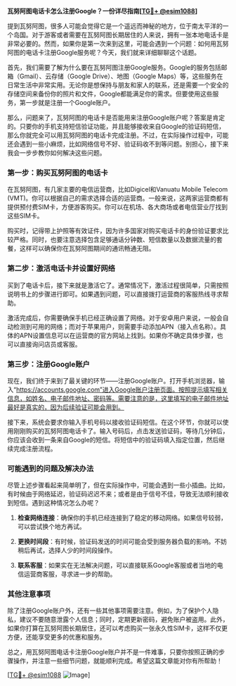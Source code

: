 **瓦努阿图电话卡怎么注册Google？一份详尽指南[[TG💪+ @esim1088](https://t.me/s/esim1088)]**

提到瓦努阿图，很多人可能会觉得它是一个遥远而神秘的地方，位于南太平洋的一个岛国。对于游客或者需要在瓦努阿图长期居住的人来说，拥有一张本地电话卡是非常必要的。然而，如果你是第一次来到这里，可能会遇到一个问题：如何用瓦努阿图的电话卡注册Google服务呢？今天，我们就来详细聊聊这个话题。

首先，我们需要了解为什么要在瓦努阿图注册Google服务。Google的服务包括邮箱（Gmail）、云存储（Google Drive）、地图（Google Maps）等，这些服务在日常生活中非常实用。无论你是想保持与朋友和家人的联系，还是需要一个安全的存储空间来备份你的照片和文件，Google都能满足你的需求。但要使用这些服务，第一步就是注册一个Google账户。

那么，问题来了，瓦努阿图的电话卡是否能用来注册Google账户呢？答案是肯定的。只要你的手机支持短信验证功能，并且能够接收来自Google的验证码短信，那么你就完全可以用瓦努阿图的电话卡完成注册。不过，在实际操作过程中，可能还会遇到一些小麻烦，比如网络信号不好、验证码收不到等问题。别担心，接下来我会一步步教你如何解决这些问题。

### 第一步：购买瓦努阿图的电话卡

在瓦努阿图，有几家主要的电信运营商，比如Digicel和Vanuatu Mobile Telecom (VMT)。你可以根据自己的需求选择合适的运营商。一般来说，这两家运营商都有提供预付费SIM卡，方便游客购买。你可以在机场、各大商场或者电信营业厅找到这些SIM卡。

购买时，记得带上护照等有效证件，因为许多国家对购买电话卡的身份验证要求比较严格。同时，也要注意选择包含足够通话分钟数、短信数量以及数据流量的套餐，这样可以确保你在瓦努阿图期间的通讯畅通无阻。

### 第二步：激活电话卡并设置好网络

买到了电话卡后，接下来就是激活它了。通常情况下，激活过程很简单，只需按照说明书上的步骤进行即可。如果遇到问题，可以直接拨打运营商的客服热线寻求帮助。

激活完成后，你需要确保手机已经正确设置了网络。对于安卓用户来说，一般会自动检测到可用的网络；而对于苹果用户，则需要手动添加APN（接入点名称）。具体的APN设置信息可以在运营商的官方网站上找到。如果你不确定具体步骤，也可以直接询问店员或客服。

### 第三步：注册Google账户

现在，我们终于来到了最关键的环节——注册Google账户。打开手机浏览器，输入“https://accounts.google.com”进入Google账户注册页面。按照提示填写相关信息，如姓名、电子邮件地址、密码等。需要注意的是，这里填写的电子邮件地址最好是真实的，因为后续验证可能会用到。

接下来，系统会要求你输入手机号码以接收验证码短信。在这个环节，你就可以使用刚刚购买的瓦努阿图电话卡了。输入号码后，点击发送验证码，等待几分钟后，你应该会收到一条来自Google的短信。将短信中的验证码填入指定位置，然后继续完成注册流程。

### 可能遇到的问题及解决办法

尽管上述步骤看起来简单明了，但在实际操作中，可能会遇到一些小插曲。比如，有时候由于网络延迟，验证码迟迟不来；或者是由于信号不佳，导致无法顺利接收到短信。遇到这种情况怎么办呢？

1. **检查网络连接**：确保你的手机已经连接到了稳定的移动网络。如果信号较弱，可以尝试换个地方再试。
   
2. **更换时间段**：有时候，验证码发送的时间可能会受到服务器负载的影响。不妨稍后再试，选择人少的时间段操作。

3. **联系客服**：如果实在无法解决问题，可以直接联系Google客服或者当地的电信运营商客服，寻求进一步的帮助。

### 其他注意事项

除了注册Google账户外，还有一些其他事项需要注意。例如，为了保护个人隐私，建议不要随意泄露个人信息；同时，定期更新密码，避免账户被盗用。此外，如果你打算在瓦努阿图长期居住，还可以考虑购买一张永久性SIM卡，这样不仅更方便，还能享受更多的优惠和服务。

总之，用瓦努阿图电话卡注册Google账户并不是一件难事，只要你按照正确的步骤操作，并注意一些细节问题，就能顺利完成。希望这篇文章能对你有所帮助！

[[TG💪+ @esim1088](https://t.me/s/esim1088) ![Image](https://i.postimg.cc/4NQfJmqS/Snipaste-2025-05-13-00-14-12.png)]